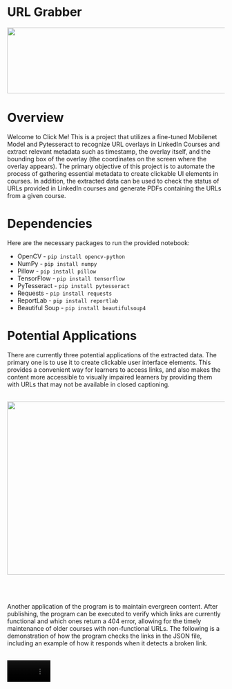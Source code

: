 # URL Grabber
<p align="center">
  <img src="https://user-images.githubusercontent.com/90370987/227833445-3f30c4b8-1c90-4ac7-a1ae-113352d2156d.png" width=560.7 height=151.9>
</p>

# Overview

Welcome to Click Me! This is a project that utilizes a fine-tuned Mobilenet Model and Pytesseract to recognize URL overlays in LinkedIn Courses and extract relevant metadata such as timestamp, the overlay itself, and the bounding box of the overlay (the coordinates on the screen where the overlay appears). The primary objective of this project is to automate the process of gathering essential metadata to create clickable UI elements in courses. In addition, the extracted data can be used to check the status of URLs provided in LinkedIn courses and generate PDFs containing the URLs from a given course.

# Dependencies

Here are the necessary packages to run the provided notebook:
- OpenCV - `pip install opencv-python`
- NumPy - `pip install numpy`
- Pillow - `pip install pillow`
- TensorFlow - `pip install tensorflow`
- PyTesseract - `pip install pytesseract`
- Requests - `pip install requests`
- ReportLab - `pip install reportlab`
- Beautiful Soup - `pip install beautifulsoup4`


# Potential Applications

There are currently three potential applications of the extracted data. The primary one is to use it to create clickable user interface elements. This provides a convenient way for learners to access links, and also makes the content more accessible to visually impaired learners by providing them with URLs that may not be available in closed captioning. <br/><br/>
<p align="center">
  
  <img src="https://user-images.githubusercontent.com/90370987/227855933-194c98ba-ec43-4362-9054-5ae4d1bb4c9e.jpg" width=700 height=400>
</p>

<br/><br/>  
Another application of the program is to maintain evergreen content. After publishing, the program can be executed to verify which links are currently functional and which ones return a 404 error, allowing for the timely maintenance of older courses with non-functional URLs. The following is a demonstration of how the program checks the links in the JSON file, including an example of how it responds when it detects a broken link.
<br/><br/>

<video src="https://user-images.githubusercontent.com/90370987/228154234-a2c54630-fa4a-4248-a99a-c70dab1adfe8.mp4" width=100>

<br/><br/>  
The third and final current use case is the automatic generation of PDFs containing links that can be distributed in exercise files. An example PDF, which utilizes data from the JSON file, is shown below. Both the title and header of the PDF are customizable parameters. However, it's important to note that generating PDFs course-by-course instead of putting all URLs onto one PDF is not yet supported in this current version.
<br/><br/>
<p align="center">


  <img src="https://user-images.githubusercontent.com/90370987/227841527-66129135-acb4-46e3-b73a-f9dcfb8672ba.png">
</p>


